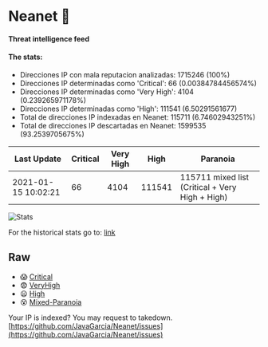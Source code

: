 # Neanet :hocho:
#### Threat intelligence feed
#### The stats:

- Direcciones IP con mala reputacion analizadas: 1715246 (100%)
- Direcciones IP determinadas como 'Critical':  66 (0.00384784456574%)
- Direcciones IP determinadas como 'Very High':  4104 (0.239265971178%)
- Direcciones IP determinadas como 'High':  111541 (6.50291561677)
- Total de direcciones IP indexadas en Neanet:  115711 (6.74602943251%)
- Total de direcciones IP descartadas en Neanet:  1599535 (93.2539705675%)

| Last Update | Critical | Very High | High | Paranoia |
| --- | --- | --- | --- | --- |
| 2021-01-15 10:02:21 | 66 | 4104 | 111541 | 115711 mixed list (Critical + Very High + High)|

![Stats](https://docs.google.com/spreadsheets/d/e/2PACX-1vSnaNMIXVabIpDJjufMlzH7poXnshF3mgd8Is1g9ytUEzVsP5my4Trn8f-xkoLLQ38xpL3HtmUexLo6/pubchart?oid=501124687&format=image)

For the historical stats go to: [link](/stats.csv)
## Raw
- :scream: [Critical](https://raw.githubusercontent.com/JavaGarcia/Neanet/master/blacklists/neanet_critical.txt)
- :fearful: [VeryHigh](https://raw.githubusercontent.com/JavaGarcia/Neanet/master/blacklists/neanet_veryHigh.txtt)
- :frowning: [High](https://raw.githubusercontent.com/JavaGarcia/Neanet/master/blacklists/neanet_high.txt)
- :dizzy_face: [Mixed-Paranoia](https://raw.githubusercontent.com/JavaGarcia/Neanet/master/blacklists/neanet_all.txt)


Your IP is indexed? You may request to takedown. [https://github.com/JavaGarcia/Neanet/issues](https://github.com/JavaGarcia/Neanet/issues)
























































































































































































































































































































































































































































































































































































































































































































































































































































































































































































































































































































































































































































































































































































































































































































































































































































































































































































































































































































































































































































































































































































































































































































































































































































































































































































































































































































































































































































































































































































































































































































































































































































































































































































































































































































































































































































